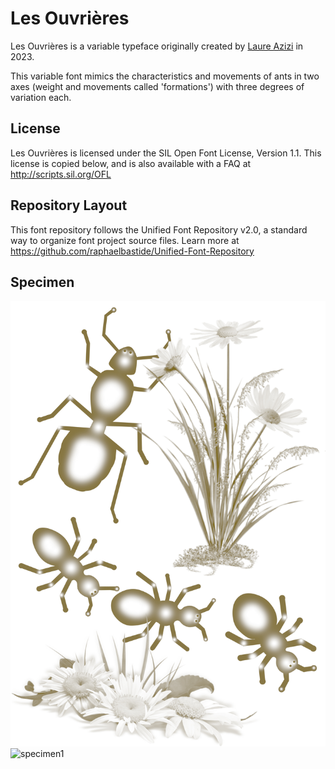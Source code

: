 # Les Ouvrières

Les Ouvrières is a variable typeface originally created by [Laure Azizi](http://www.laureazizi.fr/) in 2023.

This variable font mimics the characteristics and movements of ants in two axes (weight and movements called 'formations') with three degrees of variation each.

## License

Les Ouvrières is licensed under the SIL Open Font License, Version 1.1.
This license is copied below, and is also available with a FAQ at
http://scripts.sil.org/OFL

## Repository Layout

This font repository follows the Unified Font Repository v2.0,
a standard way to organize font project source files. Learn more at
https://github.com/raphaelbastide/Unified-Font-Repository


## Specimen

![specimen1](documentation/1.specimen.jpg)
![specimen1](documentation/4.specimen.inventaire.jpg)

